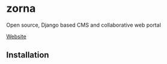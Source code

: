 zorna
=====

Open source, Django based CMS and collaborative web portal

[Website](http://en.zornaproject.com)

Installation
------------
